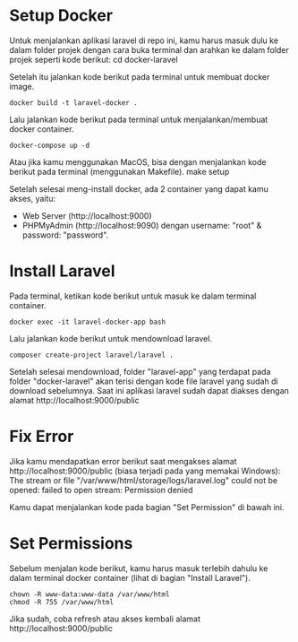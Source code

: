 # Setup Docker
Untuk menjalankan aplikasi laravel di repo ini, kamu harus masuk dulu ke dalam folder projek dengan cara buka terminal dan arahkan ke dalam folder projek seperti kode berikut:
cd docker-laravel

Setelah itu jalankan kode berikut pada terminal untuk membuat docker image.

```docker build -t laravel-docker .```

Lalu jalankan kode berikut pada terminal untuk menjalankan/membuat docker container.

```docker-compose up -d```

Atau jika kamu menggunakan MacOS, bisa dengan menjalankan kode berikut pada terminal (menggunakan Makefile).
make setup

Setelah selesai meng-install docker, ada 2 container yang dapat kamu akses, yaitu:
- Web Server (http://localhost:9000)
- PHPMyAdmin (http://localhost:9090) dengan username: "root" & password: "password".

# Install Laravel
Pada terminal, ketikan kode berikut untuk masuk ke dalam terminal container.

```docker exec -it laravel-docker-app bash```

Lalu jalankan kode berikut untuk mendownload laravel.

```composer create-project laravel/laravel .```

Setelah selesai mendownload, folder "laravel-app" yang terdapat pada folder "docker-laravel" akan terisi dengan kode file laravel yang sudah di download sebelumnya. Saat ini aplikasi laravel sudah dapat diakses dengan alamat http://localhost:9000/public

# Fix Error
Jika kamu mendapatkan error berikut saat mengakses alamat http://localhost:9000/public (biasa terjadi pada yang memakai Windows):
The stream or file "/var/www/html/storage/logs/laravel.log" could not be opened: failed to open stream: Permission denied

Kamu dapat menjalankan kode pada bagian "Set Permission" di bawah ini.

# Set Permissions
Sebelum menjalan kode berikut, kamu harus masuk terlebih dahulu ke dalam terminal docker container (lihat di bagian "Install Laravel").

```
chown -R www-data:www-data /var/www/html
chmod -R 755 /var/www/html
```

Jika sudah, coba refresh atau akses kembali alamat http://localhost:9000/public
